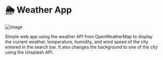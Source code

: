 # 🌦️ Weather App
![image](https://user-images.githubusercontent.com/88569965/213819405-f36ed2fe-43ee-4cbf-a0ff-c3d78aa53067.png)

Simple web app using the weather API from OpenWeatherMap to display the current weather, temperature, humidity, and wind speed of the city entered in the search bar. It also changes the background to one of the city using the Unsplash API.
